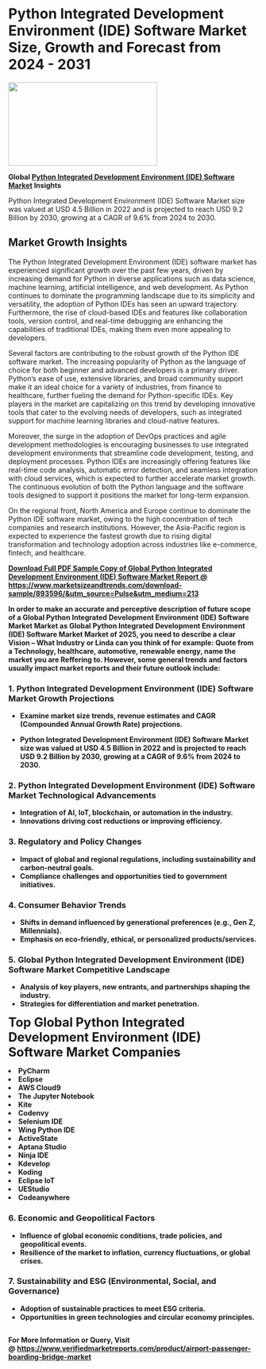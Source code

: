 <H1>Python Integrated Development Environment (IDE) Software Market Size, Growth and Forecast from 2024 - 2031</H1><img class="aligncenter size-medium wp-image-584254" src="https://thirdeyenews.in/wp-content/uploads/2024/09/Global-Market-Research-300x168.jpeg" alt="" width="300" height="168" /><p><strong>Global&nbsp;<a href="https://www.marketsizeandtrends.com/download-sample/893596/&amp;utm_source=Pulse&amp;utm_medium=213">Python Integrated Development Environment (IDE) Software Market</a> Insights</strong></p><p>Python Integrated Development Environment (IDE) Software Market size was valued at USD 4.5 Billion in 2022 and is projected to reach USD 9.2 Billion by 2030, growing at a CAGR of 9.6% from 2024 to 2030.</p><p><h2>Market Growth Insights</h2> <p>The Python Integrated Development Environment (IDE) software market has experienced significant growth over the past few years, driven by increasing demand for Python in diverse applications such as data science, machine learning, artificial intelligence, and web development. As Python continues to dominate the programming landscape due to its simplicity and versatility, the adoption of Python IDEs has seen an upward trajectory. Furthermore, the rise of cloud-based IDEs and features like collaboration tools, version control, and real-time debugging are enhancing the capabilities of traditional IDEs, making them even more appealing to developers.</p> <p><strong><a href="#"></a></strong></p> <p>Several factors are contributing to the robust growth of the Python IDE software market. The increasing popularity of Python as the language of choice for both beginner and advanced developers is a primary driver. Python’s ease of use, extensive libraries, and broad community support make it an ideal choice for a variety of industries, from finance to healthcare, further fueling the demand for Python-specific IDEs. Key players in the market are capitalizing on this trend by developing innovative tools that cater to the evolving needs of developers, such as integrated support for machine learning libraries and cloud-native features.</p> <p>Moreover, the surge in the adoption of DevOps practices and agile development methodologies is encouraging businesses to use integrated development environments that streamline code development, testing, and deployment processes. Python IDEs are increasingly offering features like real-time code analysis, automatic error detection, and seamless integration with cloud services, which is expected to further accelerate market growth. The continuous evolution of both the Python language and the software tools designed to support it positions the market for long-term expansion.</p> <p>On the regional front, North America and Europe continue to dominate the Python IDE software market, owing to the high concentration of tech companies and research institutions. However, the Asia-Pacific region is expected to experience the fastest growth due to rising digital transformation and technology adoption across industries like e-commerce, fintech, and healthcare.</p> <p><strong><a href="#"></p><p><span class=""><strong>Download Full PDF Sample Copy of Global Python Integrated Development Environment (IDE) Software Market Report</strong> @ <a href="https://www.marketsizeandtrends.com/download-sample/893596/&amp;utm_source=Pulse&amp;utm_medium=213" target="_blank">https://www.marketsizeandtrends.com/download-sample/893596/&amp;utm_source=Pulse&amp;utm_medium=213</a></span></p><p>In order to make an accurate and perceptive description of future scope of a Global&nbsp;Python Integrated Development Environment (IDE) Software Market Market as Global&nbsp;Python Integrated Development Environment (IDE) Software Market Market of 2025, you need to describe a clear Vision &ndash; What Industry or Linda can you think of for example: Quote from a Technology, healthcare, automotive, renewable energy, name the market you are Reffering to. However, some general trends and factors usually impact market reports and their future outlook include:</p><h3>1.&nbsp;<strong>Python Integrated Development Environment (IDE) Software Market Growth Projections</strong></h3><ul><li>Examine market size trends, revenue estimates and CAGR (Compounded Annual Growth Rate) projections.</li><li><p>Python Integrated Development Environment (IDE) Software Market size was valued at USD 4.5 Billion in 2022 and is projected to reach USD 9.2 Billion by 2030, growing at a CAGR of 9.6% from 2024 to 2030.</p></li></ul><h3>2.&nbsp;<strong>Python Integrated Development Environment (IDE) Software Market Technological Advancements</strong></h3><ul><li>Integration of AI, IoT, blockchain, or automation in the industry.</li><li>Innovations driving cost reductions or improving efficiency.</li></ul><h3>3.&nbsp;<strong>Regulatory and Policy Changes</strong></h3><ul><li>Impact of global and regional regulations, including sustainability and carbon-neutral goals.</li><li>Compliance challenges and opportunities tied to government initiatives.</li></ul><h3>4.&nbsp;<strong>Consumer Behavior Trends</strong></h3><ul><li>Shifts in demand influenced by generational preferences (e.g., Gen Z, Millennials).</li><li>Emphasis on eco-friendly, ethical, or personalized products/services.</li></ul><h3>5.&nbsp;<strong>Global Python Integrated Development Environment (IDE) Software Market Competitive Landscape</strong></h3><ul><li>Analysis of key players, new entrants, and partnerships shaping the industry.</li><li>Strategies for differentiation and market penetration.</li></ul><p data-pm-slice="1 1 []"><span style="color: inherit; font-family: inherit; font-size: 25px;">Top Global Python Integrated Development Environment (IDE) Software Market Companies</span></p><div class="" data-test-id=""><p><li>PyCharm</li><li> Eclipse</li><li> AWS Cloud9</li><li> The Jupyter Notebook</li><li> Kite</li><li> Codenvy</li><li> Selenium IDE</li><li> Wing Python IDE</li><li> ActiveState</li><li> Aptana Studio</li><li> Ninja IDE</li><li> Kdevelop</li><li> Koding</li><li> Eclipse IoT</li><li> UEStudio</li><li> Codeanywhere</li></p></div><h3>6.&nbsp;<strong>Economic and Geopolitical Factors</strong></h3><ul><li>Influence of global economic conditions, trade policies, and geopolitical events.</li><li>Resilience of the market to inflation, currency fluctuations, or global crises.</li></ul><h3>7.&nbsp;<strong>Sustainability and ESG (Environmental, Social, and Governance)</strong></h3><ul><li>Adoption of sustainable practices to meet ESG criteria.</li><li>Opportunities in green technologies and circular economy principles.</li></ul><h2><strong style="font-size: 14px;">For More Information or Query, Visit @&nbsp;</strong><a style="background-color: #ffffff; font-size: 14px;" href="https://www.marketsizeandtrends.com/report/python-integrated-development-environment-ide-software-market-/" target="_blank">https://www.verifiedmarketreports.com/product/airport-passenger-boarding-bridge-market</a></h2>
